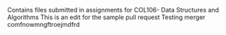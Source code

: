 Contains files submitted in assignments for COL106- Data Structures and Algorithms
This is an edit for the sample pull request
Testing merger comfnowmngftroejmdfrd
